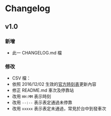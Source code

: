 # Changelog

## v1.0

### 新增
- 此一 CHANGELOG.md 檔
 
### 修改
- CSV 檔：
 - 依照 2016/12/02 生效的[官方時刻表](http://www.thsrc.com.tw/UploadFiles/TicketFile/a61ad3a0-7961-4b42-89c2-835cab008c90.pdf "官方時刻表")更新內容
 - 修正 README.md 車次及停靠站
 - 改用 `HH:MM` 表示時刻
 - 改用 `--:--` 表示表定通過未停靠
 - 改用 `xxxxx` 表示表定未通過，常見於台中到發車次
